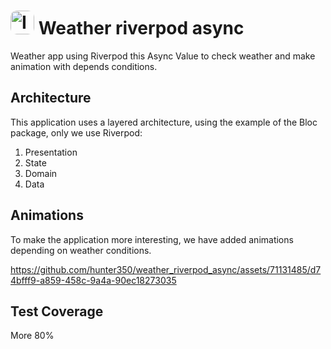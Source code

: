 <h1>
  <img src="https://github.com/hunter350/weather_riverpod_async/blob/master/icon_git_v1.png" alt="Image" width="38" style="border-radius: 10px;">  Weather riverpod async</img>
</h1>


Weather app using Riverpod this Async Value to check weather 
and make animation with depends conditions.

## Architecture

This application uses a layered architecture, using the example of the Bloc package, only we use Riverpod:
1. Presentation
2. State
3. Domain
4. Data

## Animations
To make the application more interesting, we have added animations depending on weather conditions.

https://github.com/hunter350/weather_riverpod_async/assets/71131485/d74bfff9-a859-458c-9a4a-90ec18273035

## Test Coverage
More 80%
